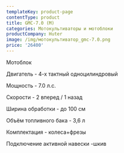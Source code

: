 ```yaml
---
templateKey: product-page
contentType: product
title: GMC-7.0 (M)
categories: Мотокультиваторы и мотоблоки
productCompany: Huter
image: /img/мотокультиватор_gmc-7.0.png
price: '26400'
---
```

Мотоблок

Двигатель - 4-х тактный одноцилиндровый

Мощность - 7.0 л.с.

Скорости - 2 вперед / 1 назад

Ширина обработки - до 100 см

Объём топливного бака - 3,6 л

Комплектация - колеса+фрезы

Подключение активной навески -шкив
